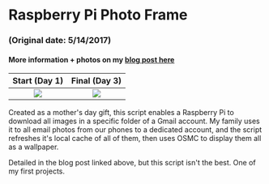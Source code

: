 # Raspberry Pi Photo Frame 
### (Original date: 5/14/2017)
#### More information + photos on my [blog post here](https://benmitchinson.com/Photo-Frame/)

Start (Day 1)             |  Final (Day 3)
:-------------------------:|:-------------------------:
![](https://res.cloudinary.com/dheqbiqti/image/upload/v1544512046/Projects/PhotoFrame/IMG_0229.jpg)  |  ![](https://res.cloudinary.com/dheqbiqti/image/upload/v1544512051/Projects/PhotoFrame/IMG_0405.jpg)

Created as a mother's day gift, this script enables a Raspberry Pi to download all images in a specific folder of a Gmail account. My family uses it to all email photos from our phones to a dedicated account, and the script refreshes it's local cache of all of them, then uses OSMC to display them all as a wallpaper.

Detailed in the blog post linked above, but this script isn't the best. One of my first projects.
